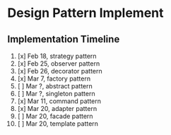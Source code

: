 # Design Pattern Implement

## Implementation Timeline

1. [x] Feb 18, strategy pattern
2. [x] Feb 25, observer pattern
3. [x] Feb 26, decorator pattern
4. [x] Mar 7,  factory pattern
5. [ ] Mar ?,  abstract pattern
6. [ ] Mar ?,  singleton pattern
7. [x] Mar 11, command pattern
8. [x] Mar 20,  adapter pattern
9. [ ] Mar 20,  facade pattern
10. [ ] Mar 20, template pattern

